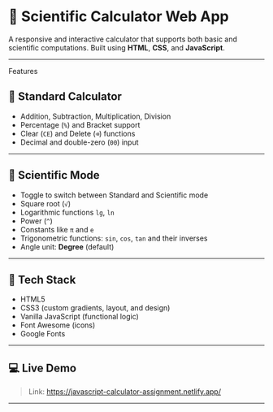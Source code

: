 # 🧮 Scientific Calculator Web App

A responsive and interactive calculator that supports both basic and scientific computations. Built using **HTML**, **CSS**, and **JavaScript**.

---
Features
## 🧾 Standard Calculator

- Addition, Subtraction, Multiplication, Division  
- Percentage (`%`) and Bracket support  
- Clear (`CE`) and Delete (`⌫`) functions  
- Decimal and double-zero (`00`) input  

---

## 🧪 Scientific Mode

- Toggle to switch between Standard and Scientific mode  
- Square root (`√`)  
- Logarithmic functions `lg`, `ln`  
- Power (`^`)  
- Constants like `π` and `e`  
- Trigonometric functions: `sin`, `cos`, `tan` and their inverses  
- Angle unit: **Degree** (default)  

---
## 📂 Tech Stack

- HTML5  
- CSS3 (custom gradients, layout, and design)  
- Vanilla JavaScript (functional logic)  
- Font Awesome (icons)  
- Google Fonts

---

## 💻 Live Demo

> Link: https://javascript-calculator-assignment.netlify.app/


---


